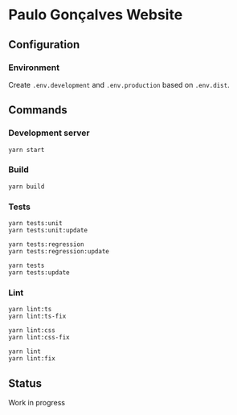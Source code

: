 # Paulo Gonçalves Website


## Configuration


### Environment

Create `.env.development` and `.env.production` based on `.env.dist`.

## Commands

### Development server

```
yarn start 
```

### Build

```
yarn build
```

### Tests

```
yarn tests:unit
yarn tests:unit:update

yarn tests:regression
yarn tests:regression:update

yarn tests
yarn tests:update
```

### Lint

```
yarn lint:ts
yarn lint:ts-fix

yarn lint:css
yarn lint:css-fix

yarn lint
yarn lint:fix
```

## Status

Work in progress


